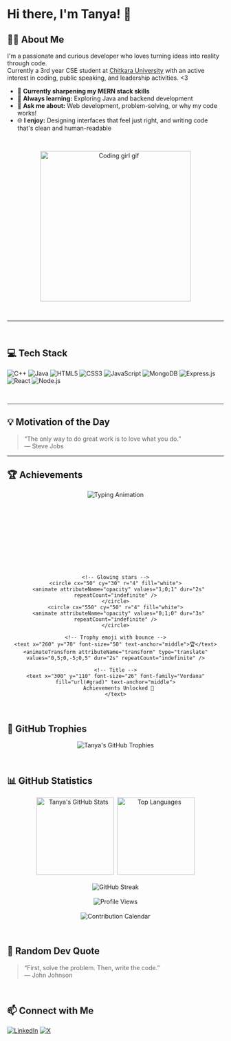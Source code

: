 # Hi there, I'm Tanya! 👋

## 👩‍💻 About Me

I'm a passionate and curious developer who loves turning ideas into reality through code.  
Currently a 3rd year CSE student at [Chitkara University](https://www.chitkara.edu.in/) with an active interest in coding, public speaking, and leadership activities. <3

- 🔭 **Currently sharpening my MERN stack skills**
- 🌱 **Always learning:** Exploring Java and backend development
- 💬 **Ask me about:** Web development, problem-solving, or why my code works!
- 🌐 **I enjoy:** Designing interfaces that feel just right, and writing code that's clean and human-readable

&nbsp;

<div align="center">
  <img src="https://media.giphy.com/media/L1R1tvI9svkIWwpVYr/giphy.gif" width="350" alt="Coding girl gif">
</div>

&nbsp;

---

&nbsp;

## 💻 Tech Stack

![C++](https://img.shields.io/badge/C++-00599C?style=flat-square&logo=c%2B%2B&logoColor=white)
![Java](https://img.shields.io/badge/Java-ED8B00?style=flat-square&logo=java&logoColor=white)
![HTML5](https://img.shields.io/badge/HTML5-E34F26?style=flat-square&logo=html5&logoColor=white)
![CSS3](https://img.shields.io/badge/CSS3-1572B6?style=flat-square&logo=css3&logoColor=white)
![JavaScript](https://img.shields.io/badge/JavaScript-F7DF1E?style=flat-square&logo=javascript&logoColor=black)
![MongoDB](https://img.shields.io/badge/MongoDB-47A248?style=flat-square&logo=mongodb&logoColor=white)
![Express.js](https://img.shields.io/badge/Express.js-404D59?style=flat-square)
![React](https://img.shields.io/badge/React-61DAFB?style=flat-square&logo=react&logoColor=black)
![Node.js](https://img.shields.io/badge/Node.js-339933?style=flat-square&logo=node.js&logoColor=white)

&nbsp;

---

## 💡 Motivation of the Day

> “The only way to do great work is to love what you do.”  
> — Steve Jobs  

---

## 🏆 Achievements

<div align="center">

  <!-- Typing animation -->
  <img src="https://readme-typing-svg.herokuapp.com?font=Fira+Code&weight=600&size=22&pause=1000&color=F70A8D&center=true&vCenter=true&width=650&lines=✨+My+Developer+Journey;🏅+Milestones;🚀+Achievements+Unlocked!" alt="Typing Animation" />

  <br><br>

  <!-- Custom Animated SVG Banner -->
  <svg width="600" height="120" viewBox="0 0 600 120" xmlns="http://www.w3.org/2000/svg">
    <!-- Background gradient -->
    <defs>
      <linearGradient id="grad" x1="0%" y1="0%" x2="100%" y2="0%">
        <stop offset="0%" style="stop-color:#f70a8d;stop-opacity:1" />
        <stop offset="100%" style="stop-color:#ffcc70;stop-opacity:1" />
      </linearGradient>
    </defs>
    
    <!-- Glowing stars -->
    <circle cx="50" cy="30" r="4" fill="white">
      <animate attributeName="opacity" values="1;0;1" dur="2s" repeatCount="indefinite" />
    </circle>
    <circle cx="550" cy="50" r="4" fill="white">
      <animate attributeName="opacity" values="0;1;0" dur="3s" repeatCount="indefinite" />
    </circle>
    
    <!-- Trophy emoji with bounce -->
    <text x="260" y="70" font-size="50" text-anchor="middle">🏆</text>
    <animateTransform attributeName="transform" type="translate" values="0,5;0,-5;0,5" dur="2s" repeatCount="indefinite" />
    
    <!-- Title -->
    <text x="300" y="110" font-size="26" font-family="Verdana" fill="url(#grad)" text-anchor="middle">
      Achievements Unlocked 🚀
    </text>
  </svg>

</div>

&nbsp;

## 🏅 GitHub Trophies

<div align="center">
  <img src="https://github-profile-trophy.vercel.app/?username=tanya-pvt2005&theme=radical&margin-w=10&margin-h=20&no-frame=true&column=5" alt="Tanya's GitHub Trophies"/>
</div>

&nbsp;

## 📊 GitHub Statistics

<div align="center">
  <!-- Profile Stats -->
  <img src="https://github-readme-stats.vercel.app/api?username=tanya-pvt2005&show_icons=true&theme=radical" alt="Tanya's GitHub Stats" height="180"/>&nbsp;
  <!-- Top Languages -->
  <img src="https://github-readme-stats.vercel.app/api/top-langs/?username=tanya-pvt2005&layout=compact&theme=radical" alt="Top Languages" height="180"/>
  <br><br>
  <!-- Streak Stats -->
  <img src="https://github-readme-streak-stats.herokuapp.com/?user=tanya-pvt2005&theme=radical" alt="GitHub Streak"/>
  <br><br>
  <!-- Profile Views -->
  <img src="https://komarev.com/ghpvc/?username=tanya-pvt2005&color=brightgreen&style=flat-square" alt="Profile Views"/>
  <br><br>
  <!-- Contributions Calendar -->
  <img src="https://github-contributor-stats.vercel.app/api?username=tanya-pvt2005&limit=5&theme=radical" alt="Contribution Calendar"/>
</div>

&nbsp;

## 📝 Random Dev Quote

> “First, solve the problem. Then, write the code.”  
> — John Johnson

&nbsp;

## 📫 Connect with Me

[![LinkedIn](https://img.shields.io/badge/LinkedIn-0077B5?style=flat-square&logo=linkedin&logoColor=white)](YOUR_LINKEDIN_URL)
[![X](https://img.shields.io/badge/X-000000?style=flat-square&logo=twitter&logoColor=white)](YOUR_X_URL)

&nbsp; 
